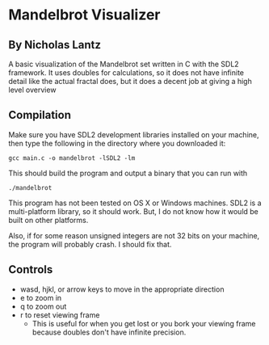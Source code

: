 # Mandelbrot Visualizer
## By Nicholas Lantz

A basic visualization of the Mandelbrot set written in C with the SDL2
framework. It uses doubles for calculations, so it does not have infinite
detail like the actual fractal does, but it does a decent job at giving a
high level overview

## Compilation

Make sure you have SDL2 development libraries installed on your machine, then
type the following in the directory where you downloaded it:

```
gcc main.c -o mandelbrot -lSDL2 -lm
```

This should build the program and output a binary that you can run with

```
./mandelbrot
```

This program has not been tested on OS X or Windows machines. SDL2 is a
multi-platform library, so it should work. But, I do not know how it would be
built on other platforms.

Also, if for some reason unsigned integers are not 32 bits on your machine, the
program will probably crash. I should fix that.
## Controls

* wasd, hjkl, or arrow keys to move in the appropriate direction
* e to zoom in
* q to zoom out
* r to reset viewing frame
  * This is useful for when you get lost or you bork your viewing frame because
    doubles don't have infinite precision.
